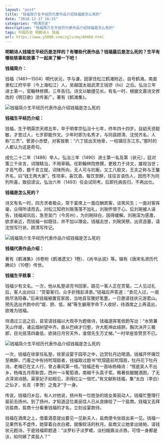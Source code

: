 ```yaml
---
layout: "post"
title: "钱福简介生平经历代表作品介绍钱福是怎么死的"
date: "2018-12-17 16:15"
categories: "明清历史"
description: "钱福简介生平经历代表作品介绍钱福是怎么死的"
tags: 中国历史 明朝诗人 钱福
url: https://www.y5000.com/zgls/mq/40460.html
---
```






**明朝诗人钱福生平经历是怎样的？有哪些代表作品？钱福最后是怎么死的？生平有哪些轶事和故事？一起来了解一下吧！**

 **钱福简介：**

钱福（1461—1504）明代状元，字与谦，因家住松江鹤滩附近，自号鹤滩。南直隶松江府华亭（今上海松江）人，吴越国太祖武肃王钱镠（liú）之后。弘治三年进士第一，官翰林修撰，三年告归。诗文以敏捷见长，有名一时，根据文嘉诗文修改的《明日歌》流传甚广。著有《鹤滩集》。

![钱福简介生平经历代表作品介绍钱福是怎么死的](https://img.y5000.com/uploads/allimg/190122/3e9450d00fbc969a10a0c8ba5a71e003.jpg)

 **钱福生平经历介绍：**

钱福，生于明英宗天顺五年，卒于明孝宗弘治十七年，终年四十四岁。自幼天资聪敏，才思过人，七岁即能作文。少年时即为名秀才，与同县顾清、沈悦齐名，人称“三杰”。曾游小赤壁，对客放歌：“六丁拔出天地骨，一柱镇压东江东。”那时的人都认为这是奇句。

成化二十二年（1486）举人。弘治三年（1490）进士第一名及第（状元），廷对策三千余言，词理精当，不用草稿。任职翰林院修撰，更致力于诗文，雄视当世；才高气奇，数千言立就，词锋所向，无人可与抗衡。又工八股文，王夫之称与王鏊齐名，曰“钱王两大家”。性坦率，喜饮酒，每饮至醉，往往言语伤人，因而不为同列所喜，致招谤议。弘治六年（1493）任会试同考。后即托病告归，不再出仕。

 **钱福是怎么死的？**

诗文有名一时，四方求者极众，常于宴席上一面应酬宾客，谈笑风生；一面对客挥毫，众得所请而去。对松江知府刘琬落落不加礼，刘琬怀恨于心。后刘琬被人诬告，钱福闻讯后，急至吴门（今苏州），为刘琬辩白，因得缓解。刘琬深为感激，欲求亲近，而钱福一如既往，并不加以理会。钱福去世，刘琬哭祭，出资造墓，请沈悦写行状，顾清写传记。

![钱福简介生平经历代表作品介绍钱福是怎么死的](https://img.y5000.com/uploads/allimg/190122/e90f12539d0a915a2077028864d0d7e6.jpg)

 **钱福代表作品介绍：**

著有《鹤滩集》（6卷附《鹤滩遗文》1卷）、《尚书丛说》等。辑有《唐宋名贤历代确论》（10卷）传世。

 **钱福生平轶事：**

钱福少有文名。一次，他从私塾读完书回家，路见一客人正在赏菊。二人见过礼后，客人出对曰：“赏菊客归，众手折残彭泽景。”钱福应声答道：“卖花人过，一肩挑尽洛阳春。”后来钱福被置官家居，当地县官雅好笔墨，一日邀请钱状元游君山。预先选出齐韵中的“堤、脐、低、梯”等生僻用字命下人收好，待酒席之上再请出，欲难为钱福。

待酒过三巡之后，县官请钱福以大观亭为题做诗，钱福遂挥笔依韵写出：“水势兼天山作堤，诸云烟树望中齐。直从巴峡才归壑，许大乾坤此结脐。胸次决开三极郎，目光摇荡四垂低，欲骑日月穷天外，谁借先生万丈梯。”一时举座皆赞赏不已。

![钱福简介生平经历代表作品介绍钱福是怎么死的](https://img.y5000.com/uploads/allimg/190122/b00b5c88e9c9aaa998da925e9180668a.jpg)

一次，钱福在徐家任私塾，徐家设宴于园亭之中，边赏牡丹边喝酒。钱福开怀痛饮至微醉，门客之中有持玳瑁扇者，钱福取过题书“玳瑁筵前玳瑁扇，牡丹花下牡丹诗。老梅已在丈人行，曾占春风第一枝。”钱福还有一首咏杨梅诗：“怪底吴人不出乡，杨梅五月荐新尝。西州一斗葡萄酒，南越千头荔子浆。略著些酸醒酒困，了无点滓涴诗肠。渠家妃子如相见，添得红尘一倍忙。”有文献称钱福，集“太白（李白）之仙才，长吉（李贺）之鬼才”于一身。

传说，钱福归乡后，有人对他说，扬州有一位姓张的妓女美丽动人。钱福忙整理行装前去扬州。到了扬州，才知道这位美丽佳人已从良嫁给了一个盐商。钱福又去拜访盐商，盐商十分看重钱福的才名，立刻设宴款待。

钱福在酒席之上，借着酒意提出要见一见新夫人，盐商便令张妓出来一见。钱福一见果然名不虚传，她穿着白衣白裙，就像皎洁的秋月。盐商又让她拿出绫帕，请钱状元题诗。于是钱福即题道：“淡罗衫子淡罗裙，淡扫娥眉淡点唇。可惜一身都是淡，如何嫁了卖盐人？”
